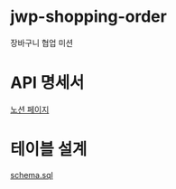 # jwp-shopping-order

장바구니 협업 미션

# API 명세서

[노션 페이지](https://stealth-conifer-dd4.notion.site/API-2e2284116c9f40479c3699f304e6b8ad?p=1d0da004830d4605a56595f74880df41&pm=s)

# 테이블 설계

[schema.sql](src%2Fmain%2Fresources%2Fschema.sql)
